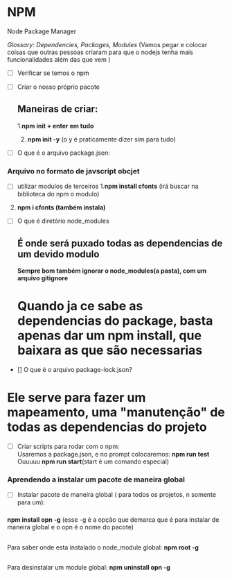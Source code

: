 # NPM   

Node Package Manager

_Glossary: Dependencies, Packages, Modules_
(Vamos pegar e colocar coisas que outras pessoas criaram para que  o nodejs tenha mais funcionalidades além das que vem )

- [ ] Verificar se temos o npm 
- [ ] Criar o nosso próprio pacote
  ##  Maneiras de criar:
    1.**npm init + enter em tudo**

    2. **npm init -y** (o y é praticamente dizer sim para tudo)

- [ ] O que é o arquivo package.json:
### Arquivo no formato de javscript obcjet 

- [ ] utilizar modulos de terceiros
1.**npm install cfonts** (irá buscar na biblioteca do npm o modulo)

2. **npm i cfonts (também instala)**


- [ ] O que é diretório node_modules
    ## É onde será puxado todas as dependencias de um devido modulo

    **Sempre bom também ignorar o node_modules(a  pasta), com um arquivo gitignore**

    # Quando ja ce sabe as dependencias do package, basta apenas dar um **npm install**, que baixara as que são necessarias 

- [] O que é o arquivo package-lock.json? 
# Ele serve para fazer um mapeamento, uma "manutenção" de todas as dependencias do projeto

- [ ] Criar scripts para rodar com o npm:  
Usaremos a package.json, e no prompt colocaremos: 
**npm run test**
Ouuuuu
**npm run start**(start é um comando especial)



### Aprendendo a instalar um pacote de maneira global
- [ ] Instalar pacote de maneira global ( para todos os projetos, n somente para um): 

###
**npm install opn -g** (esse -g é a opção que demarca que é para instalar de maneira global e o opn é o nome do pacote)

##
Para saber onde esta instalado o node_module global:
**npm root -g**

## 
Para desinstalar um module global:
**npm uninstall opn -g**


